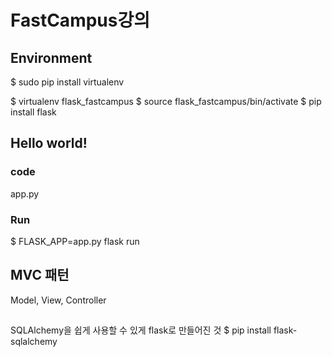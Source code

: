 # FastCampus강의

## Environment
$ sudo pip install virtualenv

$ virtualenv flask_fastcampus
$ source flask_fastcampus/bin/activate
$ pip install flask

## Hello world!
### code
app.py

### Run
$ FLASK_APP=app.py flask run

## MVC 패턴
Model, View, Controller

## 
SQLAlchemy을 쉽게 사용할 수 있게 flask로 만들어진 것
$ pip install flask-sqlalchemy